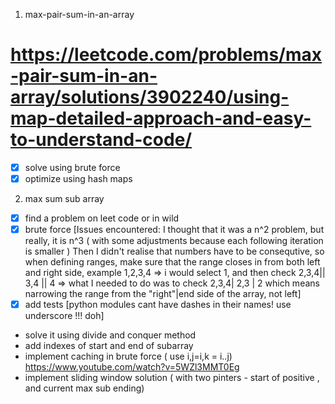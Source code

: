 1) max-pair-sum-in-an-array
# https://leetcode.com/problems/max-pair-sum-in-an-array/solutions/3902240/using-map-detailed-approach-and-easy-to-understand-code/
- [x] solve using brute force
- [x] optimize using hash maps
2) max sum sub array 
- [x] find a problem on leet code or in wild
- [x] brute force
[Issues encountered:
I thought that it was a n^2 problem, but really, it is n^3 ( with some adjustments because each following iteration is smaller ) 
Then I didn't realise that numbers have to be consequtive, so when defining ranges, make sure that the range closes in from both left
and right side, example 1,2,3,4 => i would select 1, and then check 2,3,4|| 3,4 || 4 => what I needed to do was to check 2,3,4| 2,3 | 2
which means narrowing the range from the "right"|end side of the array, not left]
- [x] add tests
[python modules cant have dashes in their names! use underscore !!! doh]
- solve it using divide and conquer method
- add indexes of start and end of subarray 
- implement caching in brute force ( use i,j=i,k = i..j) https://www.youtube.com/watch?v=5WZl3MMT0Eg
- implement sliding window solution ( with two pinters - start of positive , and current max sub ending)
